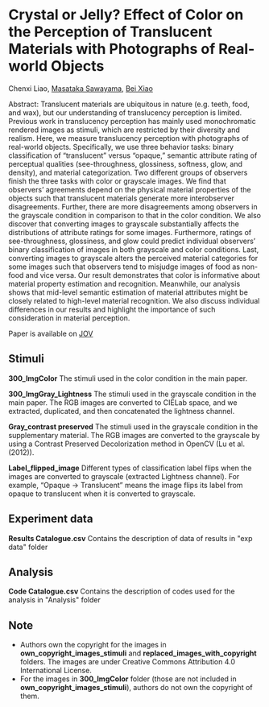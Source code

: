 # Crystal or Jelly? Effect of Color on the Perception of Translucent Materials with Photographs of Real-world Objects

Chenxi Liao, [Masataka Sawayama](https://www.mswym.com/), [Bei Xiao](https://sites.google.com/site/beixiao/?pli=1&authuser=2)

Abstract: Translucent materials are ubiquitous in nature (e.g. teeth, food, and wax), but our understanding of translucency perception is limited. Previous work in translucency perception has mainly used monochromatic rendered images as stimuli, which are restricted by their diversity and realism. Here, we measure translucency perception with photographs of real-world objects. Specifically, we use three behavior tasks: binary classification of “translucent” versus “opaque,” semantic attribute rating of perceptual qualities (see-throughness, glossiness, softness, glow, and density), and material categorization. Two different groups of observers finish the three tasks with color or grayscale images. We find that observers’ agreements depend on the physical material properties of the objects such that translucent materials generate more interobserver disagreements. Further, there are more disagreements among observers in the grayscale condition in comparison to that in the color condition. We also discover that converting images to grayscale substantially affects the distributions of attribute ratings for some images. Furthermore, ratings of see-throughness, glossiness, and glow could predict individual observers’ binary classification of images in both grayscale and color conditions. Last, converting images to grayscale alters the perceived material categories for some images such that observers tend to misjudge images of food as non-food and vice versa. Our result demonstrates that color is informative about material property estimation and recognition. Meanwhile, our analysis shows that mid-level semantic estimation of material attributes might be closely related to high-level material recognition. We also discuss individual differences in our results and highlight the importance of such consideration in material perception.


Paper is available on [JOV](https://jov.arvojournals.org/article.aspx?articleid=2778489) 

## Stimuli

**300_ImgColor**
The stimuli used in the color condition in the main paper. 

**300_ImgGray_Lightness**
The stimuli used in the grayscale condition in the main paper. The RGB images are converted to CIELab space, and we extracted, duplicated, and then concatenated the lightness channel.

**Gray_contrast preserved**
The stimuli used in the grayscale condition in the supplementary material. The RGB images are converted to the grayscale by using a Contrast Preserved Decolorization method in OpenCV (Lu et al. (2012)).

**Label_flipped_image**
Different types of classification label flips when the images are converted to grayscale (extracted Lightness channel). For example, “Opaque -> Translucent” means the image flips its label from opaque to translucent when it is converted to grayscale.

## Experiment data
**Results Catalogue.csv**
Contains the description of data of results in "exp data" folder

## Analysis
**Code Catalogue.csv**
Contains the description of codes used for the analysis in "Analysis" folder

## Note
- Authors own the copyright for the images in **own_copyright_images_stimuli** and **replaced_images_with_copyright** folders. The images are under Creative Commons Attribution 4.0 International License.
- For the images in **300_ImgColor** folder (those are not included in **own_copyright_images_stimuli**), authors do not own the copyright of them. 




